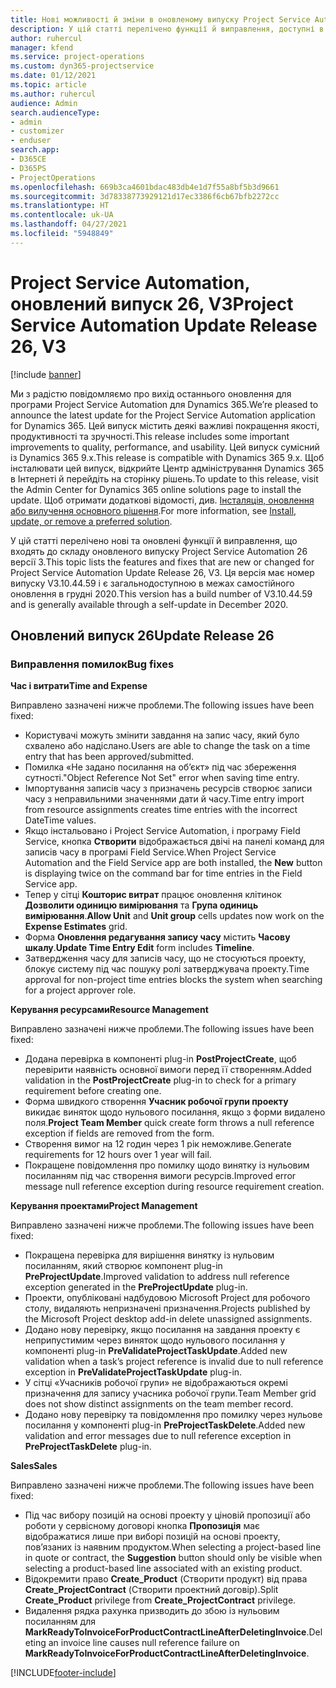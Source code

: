 ```yaml
---
title: Нові можливості й зміни в оновленому випуску Project Service Automation 26 версії 3
description: У цій статті перелічено функції й виправлення, доступні в оновленому випуску Project Service Automation 26 версії 3.
author: ruhercul
manager: kfend
ms.service: project-operations
ms.custom: dyn365-projectservice
ms.date: 01/12/2021
ms.topic: article
ms.author: ruhercul
audience: Admin
search.audienceType:
- admin
- customizer
- enduser
search.app:
- D365CE
- D365PS
- ProjectOperations
ms.openlocfilehash: 669b3ca4601bdac483db4e1d7f55a8bf5b3d9661
ms.sourcegitcommit: 3d78338773929121d17ec3386f6cb67bfb2272cc
ms.translationtype: HT
ms.contentlocale: uk-UA
ms.lasthandoff: 04/27/2021
ms.locfileid: "5948849"
---
```

# <a name="project-service-automation-update-release-26-v3"></a><span data-ttu-id="40c91-103">Project Service Automation, оновлений випуск 26, V3</span><span class="sxs-lookup"><span data-stu-id="40c91-103">Project Service Automation Update Release 26, V3</span></span>

[!include [banner](../includes/psa-now-project-operations.md)]

<span data-ttu-id="40c91-104">Ми з радістю повідомляємо про вихід останнього оновлення для програми Project Service Automation для Dynamics 365.</span><span class="sxs-lookup"><span data-stu-id="40c91-104">We’re pleased to announce the latest update for the Project Service Automation application for Dynamics 365.</span></span> <span data-ttu-id="40c91-105">Цей випуск містить деякі важливі покращення якості, продуктивності та зручності.</span><span class="sxs-lookup"><span data-stu-id="40c91-105">This release includes some important improvements to quality, performance, and usability.</span></span> <span data-ttu-id="40c91-106">Цей випуск сумісний із Dynamics 365 9.x.</span><span class="sxs-lookup"><span data-stu-id="40c91-106">This release is compatible with Dynamics 365 9.x.</span></span> <span data-ttu-id="40c91-107">Щоб інсталювати цей випуск, відкрийте Центр адміністрування Dynamics 365 в Інтернеті й перейдіть на сторінку рішень.</span><span class="sxs-lookup"><span data-stu-id="40c91-107">To update to this release, visit the Admin Center for Dynamics 365 online solutions page to install the update.</span></span> <span data-ttu-id="40c91-108">Щоб отримати додаткові відомості, див. [Інсталяція, оновлення або вилучення основного рішення](/power-platform/admin/install-remove-preferred-solution).</span><span class="sxs-lookup"><span data-stu-id="40c91-108">For more information, see [Install, update, or remove a preferred solution](/power-platform/admin/install-remove-preferred-solution).</span></span>

<span data-ttu-id="40c91-109">У цій статті перелічено нові та оновлені функції й виправлення, що входять до складу оновленого випуску Project Service Automation 26 версії 3.</span><span class="sxs-lookup"><span data-stu-id="40c91-109">This topic lists the features and fixes that are new or changed for Project Service Automation Update Release 26, V3.</span></span> <span data-ttu-id="40c91-110">Ця версія має номер випуску V3.10.44.59 і є загальнодоступною в межах самостійного оновлення в грудні 2020.</span><span class="sxs-lookup"><span data-stu-id="40c91-110">This version has a build number of V3.10.44.59 and is generally available through a self-update in December 2020.</span></span>

## <a name="update-release-26"></a><span data-ttu-id="40c91-111">Оновлений випуск 26</span><span class="sxs-lookup"><span data-stu-id="40c91-111">Update Release 26</span></span>

### <a name="bug-fixes"></a><span data-ttu-id="40c91-112">Виправлення помилок</span><span class="sxs-lookup"><span data-stu-id="40c91-112">Bug fixes</span></span>

<span data-ttu-id="40c91-113">**Час і витрати**</span><span class="sxs-lookup"><span data-stu-id="40c91-113">**Time and Expense**</span></span>

<span data-ttu-id="40c91-114">Виправлено зазначені нижче проблеми.</span><span class="sxs-lookup"><span data-stu-id="40c91-114">The following issues have been fixed:</span></span>

- <span data-ttu-id="40c91-115">Користувачі можуть змінити завдання на запис часу, який було схвалено або надіслано.</span><span class="sxs-lookup"><span data-stu-id="40c91-115">Users are able to change the task on a time entry that has been approved/submitted.</span></span>
- <span data-ttu-id="40c91-116">Помилка «Не задано посилання на об’єкт» під час збереження сутності.</span><span class="sxs-lookup"><span data-stu-id="40c91-116">"Object Reference Not Set" error when saving time entry.</span></span>
- <span data-ttu-id="40c91-117">Імпортування записів часу з призначень ресурсів створює записи часу з неправильними значеннями дати й часу.</span><span class="sxs-lookup"><span data-stu-id="40c91-117">Time entry import from resource assignments creates time entries with the incorrect DateTime values.</span></span>
- <span data-ttu-id="40c91-118">Якщо інстальовано і Project Service Automation, і програму Field Service, кнопка **Створити** відображається двічі на панелі команд для записів часу в програмі Field Service.</span><span class="sxs-lookup"><span data-stu-id="40c91-118">When Project Service Automation and the Field Service app are both installed, the **New** button is displaying twice on the command bar for time entries in the Field Service app.</span></span>
- <span data-ttu-id="40c91-119">Тепер у сітці **Кошторис витрат** працює оновлення клітинок **Дозволити одиницю вимірювання** та **Група одиниць вимірювання**.</span><span class="sxs-lookup"><span data-stu-id="40c91-119">**Allow Unit** and **Unit group** cells updates now work on the **Expense Estimates** grid.</span></span>
- <span data-ttu-id="40c91-120">Форма **Оновлення редагування запису часу** містить **Часову шкалу**.</span><span class="sxs-lookup"><span data-stu-id="40c91-120">**Update Time Entry Edit** form includes **Timeline**.</span></span>
- <span data-ttu-id="40c91-121">Затвердження часу для записів часу, що не стосуються проекту, блокує систему під час пошуку ролі затверджувача проекту.</span><span class="sxs-lookup"><span data-stu-id="40c91-121">Time approval for non-project time entries blocks the system when searching for a project approver role.</span></span>

<span data-ttu-id="40c91-122">**Керування ресурсами**</span><span class="sxs-lookup"><span data-stu-id="40c91-122">**Resource Management**</span></span>

<span data-ttu-id="40c91-123">Виправлено зазначені нижче проблеми.</span><span class="sxs-lookup"><span data-stu-id="40c91-123">The following issues have been fixed:</span></span>

- <span data-ttu-id="40c91-124">Додана перевірка в компоненті plug-in **PostProjectCreate**, щоб перевірити наявність основної вимоги перед її створенням.</span><span class="sxs-lookup"><span data-stu-id="40c91-124">Added validation in the **PostProjectCreate** plug-in to check for a primary requirement before creating one.</span></span>
- <span data-ttu-id="40c91-125">Форма швидкого створення **Учасник робочої групи проекту** викидає виняток щодо нульового посилання, якщо з форми видалено поля.</span><span class="sxs-lookup"><span data-stu-id="40c91-125">**Project Team Member** quick create form throws a null reference exception if fields are removed from the form.</span></span>
- <span data-ttu-id="40c91-126">Створення вимог на 12 годин через 1 рік неможливе.</span><span class="sxs-lookup"><span data-stu-id="40c91-126">Generate requirements for 12 hours over 1 year will fail.</span></span>
- <span data-ttu-id="40c91-127">Покращене повідомлення про помилку щодо винятку із нульовим посиланням під час створення вимоги ресурсів.</span><span class="sxs-lookup"><span data-stu-id="40c91-127">Improved error message null reference exception during resource requirement creation.</span></span>

<span data-ttu-id="40c91-128">**Керування проектами**</span><span class="sxs-lookup"><span data-stu-id="40c91-128">**Project Management**</span></span>

<span data-ttu-id="40c91-129">Виправлено зазначені нижче проблеми.</span><span class="sxs-lookup"><span data-stu-id="40c91-129">The following issues have been fixed:</span></span>

- <span data-ttu-id="40c91-130">Покращена перевірка для вирішення винятку із нульовим посиланням, який створює компонент plug-in **PreProjectUpdate**.</span><span class="sxs-lookup"><span data-stu-id="40c91-130">Improved validation to address null reference exception generated in the **PreProjectUpdate** plug-in.</span></span>
- <span data-ttu-id="40c91-131">Проекти, опубліковані надбудовою Microsoft Project для робочого столу, видаляють непризначені призначення.</span><span class="sxs-lookup"><span data-stu-id="40c91-131">Projects published by the Microsoft Project desktop add-in delete unassigned assignments.</span></span>
- <span data-ttu-id="40c91-132">Додано нову перевірку, якщо посилання на завдання проекту є неприпустимим через виняток щодо нульового посилання у компоненті plug-in **PreValidateProjectTaskUpdate**.</span><span class="sxs-lookup"><span data-stu-id="40c91-132">Added new validation when a task’s project reference is invalid due to null reference exception in **PreValidateProjectTaskUpdate** plug-in.</span></span>
- <span data-ttu-id="40c91-133">У сітці «Учасників робочої групи» не відображаються окремі призначення для запису учасника робочої групи.</span><span class="sxs-lookup"><span data-stu-id="40c91-133">Team Member grid does not show distinct assignments on the team member record.</span></span>
- <span data-ttu-id="40c91-134">Додано нову перевірку та повідомлення про помилку через нульове посилання у компоненті plug-in **PreProjectTaskDelete**.</span><span class="sxs-lookup"><span data-stu-id="40c91-134">Added new validation and error messages due to null reference exception in **PreProjectTaskDelete** plug-in.</span></span>

<span data-ttu-id="40c91-135">**Sales**</span><span class="sxs-lookup"><span data-stu-id="40c91-135">**Sales**</span></span>

<span data-ttu-id="40c91-136">Виправлено зазначені нижче проблеми.</span><span class="sxs-lookup"><span data-stu-id="40c91-136">The following issues have been fixed:</span></span>

- <span data-ttu-id="40c91-137">Під час вибору позицій на основі проекту у ціновій пропозиції або роботи у сервісному договорі кнопка **Пропозиція** має відображатися лише при виборі позицій на основі проекту, пов’язаних із наявним продуктом.</span><span class="sxs-lookup"><span data-stu-id="40c91-137">When selecting a project-based line in quote or contract, the **Suggestion** button should only be visible when selecting a product-based line associated with an existing product.</span></span>
- <span data-ttu-id="40c91-138">Відокремити право **Create_Product** (Створити продукт) від права **Create_ProjectContract** (Створити проектний договір).</span><span class="sxs-lookup"><span data-stu-id="40c91-138">Split **Create_Product** privilege from **Create_ProjectContract** privilege.</span></span>
- <span data-ttu-id="40c91-139">Видалення рядка рахунка призводить до збою із нульовим посиланням для **MarkReadyToInvoiceForProductContractLineAfterDeletingInvoice**.</span><span class="sxs-lookup"><span data-stu-id="40c91-139">Deleting an invoice line causes null reference failure on **MarkReadyToInvoiceForProductContractLineAfterDeletingInvoice**.</span></span>


[!INCLUDE[footer-include](../includes/footer-banner.md)]